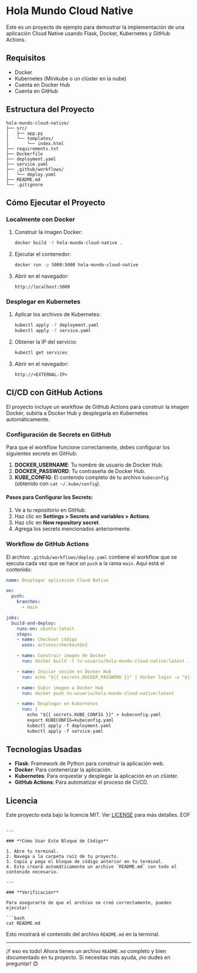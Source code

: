 # Hola Mundo Cloud Native

Este es un proyecto de ejemplo para demostrar la implementación de una aplicación Cloud Native usando Flask, Docker, Kubernetes y GitHub Actions.

## Requisitos

- Docker
- Kubernetes (Minikube o un clúster en la nube)
- Cuenta en Docker Hub
- Cuenta en GitHub

## Estructura del Proyecto

```
hola-mundo-cloud-native/
├── src/
│   ├── app.py
│   └── templates/
│       └── index.html
├── requirements.txt
├── Dockerfile
├── deployment.yaml
├── service.yaml
├── .github/workflows/
│   └── deploy.yaml
├── README.md
└── .gitignore
```

## Cómo Ejecutar el Proyecto

### Localmente con Docker

1. Construir la imagen Docker:
   ```bash
   docker build -t hola-mundo-cloud-native .
   ```

2. Ejecutar el contenedor:
   ```bash
   docker run -p 5000:5000 hola-mundo-cloud-native
   ```

3. Abrir en el navegador:
   ```
   http://localhost:5000
   ```

### Desplegar en Kubernetes

1. Aplicar los archivos de Kubernetes:
   ```bash
   kubectl apply -f deployment.yaml
   kubectl apply -f service.yaml
   ```

2. Obtener la IP del servicio:
   ```bash
   kubectl get services
   ```

3. Abrir en el navegador:
   ```
   http://<EXTERNAL-IP>
   ```

## CI/CD con GitHub Actions

El proyecto incluye un workflow de GitHub Actions para construir la imagen Docker, subirla a Docker Hub y desplegarla en Kubernetes automáticamente.

### Configuración de Secrets en GitHub

Para que el workflow funcione correctamente, debes configurar los siguientes secrets en GitHub:

1. **DOCKER_USERNAME**: Tu nombre de usuario de Docker Hub.
2. **DOCKER_PASSWORD**: Tu contraseña de Docker Hub.
3. **KUBE_CONFIG**: El contenido completo de tu archivo `kubeconfig` (obtenido con `cat ~/.kube/config`).

#### Pasos para Configurar los Secrets:

1. Ve a tu repositorio en GitHub.
2. Haz clic en **Settings > Secrets and variables > Actions**.
3. Haz clic en **New repository secret**.
4. Agrega los secrets mencionados anteriormente.

### Workflow de GitHub Actions

El archivo `.github/workflows/deploy.yaml` contiene el workflow que se ejecuta cada vez que se hace un `push` a la rama `main`. Aquí está el contenido:

```yaml
name: Desplegar aplicación Cloud Native

on:
  push:
    branches:
      - main

jobs:
  build-and-deploy:
    runs-on: ubuntu-latest
    steps:
    - name: Checkout código
      uses: actions/checkout@v2

    - name: Construir imagen de Docker
      run: docker build -t tu-usuario/hola-mundo-cloud-native:latest .

    - name: Iniciar sesión en Docker Hub
      run: echo "${{ secrets.DOCKER_PASSWORD }}" | docker login -u "${{ secrets.DOCKER_USERNAME }}" --password-stdin

    - name: Subir imagen a Docker Hub
      run: docker push tu-usuario/hola-mundo-cloud-native:latest

    - name: Desplegar en Kubernetes
      run: |
        echo "${{ secrets.KUBE_CONFIG }}" > kubeconfig.yaml
        export KUBECONFIG=kubeconfig.yaml
        kubectl apply -f deployment.yaml
        kubectl apply -f service.yaml
```

## Tecnologías Usadas

- **Flask**: Framework de Python para construir la aplicación web.
- **Docker**: Para contenerizar la aplicación.
- **Kubernetes**: Para orquestar y desplegar la aplicación en un clúster.
- **GitHub Actions**: Para automatizar el proceso de CI/CD.

## Licencia

Este proyecto está bajo la licencia MIT. Ver [LICENSE](LICENSE) para más detalles.
EOF
```

---

### **Cómo Usar Este Bloque de Código**

1. Abre tu terminal.
2. Navega a la carpeta raíz de tu proyecto.
3. Copia y pega el bloque de código anterior en tu terminal.
4. Esto creará automáticamente un archivo `README.md` con todo el contenido necesario.

---

### **Verificación**

Para asegurarte de que el archivo se creó correctamente, puedes ejecutar:

```bash
cat README.md
```

Esto mostrará el contenido del archivo `README.md` en la terminal.

---

¡Y eso es todo! Ahora tienes un archivo `README.md` completo y bien documentado en tu proyecto. Si necesitas más ayuda, ¡no dudes en preguntar! 😊